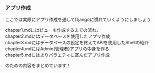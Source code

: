 ### アプリ作成
ここでは実際にアプリ作成を通してDjangoに慣れていくようにしましょう  

chapter1.mdにはビューを作成するまでの流れ、  
chapter2.mdにはデータベースを使用したアプリ作成  
chapter3.mdにはデータベースの設定を終えてAPIを使用したShellの紹介  
chapter4.mdにはAdmin(管理者)アプリの中身を作る  
chapter5.mdにはよりバラエティに富んだアプリ作成  


のための内容をまとめています！  
